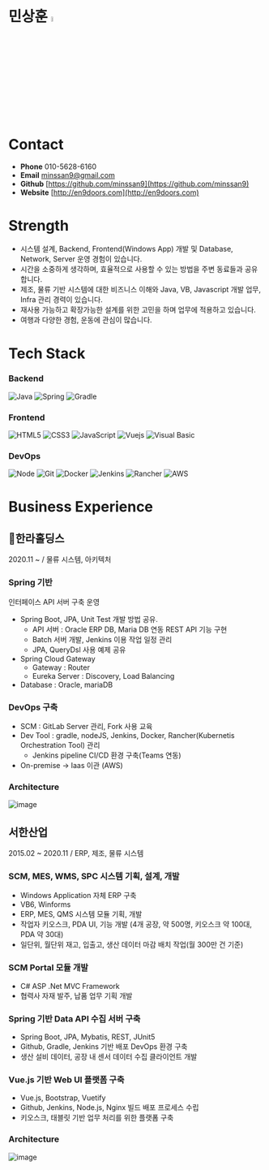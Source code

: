 # 민상훈 <img src = "https://user-images.githubusercontent.com/9455624/170505262-e8d464a4-cc08-48de-89f0-734b3ad99e17.png" width="5%" height="5%">
# Contact

- **Phone** 010-5628-6160
- **Email** minssan9@gmail.com
- **Github** [https://github.com/minssan9](https://github.com/minssan9)
- **Website** [http://en9doors.com](http://en9doors.com)


# Strength

- 시스템 설계, Backend, Frontend(Windows App) 개발 및 Database, Network, Server 운영 경험이 있습니다.
- 시간을 소중하게 생각하며, 효율적으로 사용할 수 있는 방법을 주변 동료들과 공유합니다.
- 제조, 물류 기반 시스템에 대한 비즈니스 이해와 Java, VB, Javascript 개발 업무, Infra 관리 경력이 있습니다.
- 재사용 가능하고 확장가능한 설계를 위한 고민을 하며 업무에 적용하고 있습니다.
- 여행과 다양한 경험, 운동에 관심이 많습니다.

# Tech Stack

### Backend
![Java](https://img.shields.io/badge/-Java-F05032?style=for-the-badge&logo=Java&logoColor=ffffff)
![Spring](https://img.shields.io/badge/-SpringBoot-6DB33F?style=for-the-badge&logo=SpringBoot&logoColor=ffffff&color=6DB33F)
![Gradle](https://img.shields.io/badge/-Gradle-02303A?style=for-the-badge&logo=Gradle&logoColor=ffffff&color=02303A)  

### Frontend
![HTML5](https://img.shields.io/badge/-HTML5-F05032?style=for-the-badge&logo=html5&logoColor=ffffff)
![CSS3](https://img.shields.io/badge/-CSS3-007ACC?style=for-the-badge&logo=css3)
![JavaScript](https://img.shields.io/badge/-JavaScript-%23F7DF1C?style=for-the-badge&logo=javascript&logoColor=000000&labelColor=%23F7DF1C&color=%23FFCE5A)
![Vuejs](https://img.shields.io/badge/-Vue.js-%23F7DF1C?style=for-the-badge&logo=Vue.js&logoColor=000000&color=4FC08D)
![Visual Basic](https://img.shields.io/badge/-VisualBasic-%23F7DF1C?style=for-the-badge&logo=VisualStudio&logoColor=000000&color=5C2D91)

### DevOps
![Node](https://img.shields.io/badge/-Nodejs-43853d?style=for-the-badge&logo=Node.js&logoColor=white) 
![Git](https://img.shields.io/badge/-Git-F05032?style=for-the-badge&logo=git&logoColor=ffffff)
![Docker](https://img.shields.io/badge/-Docker-46a2f1?style=for-the-badge&logo=docker&logoColor=ffffff)
![Jenkins](https://img.shields.io/badge/-Jenkins-D24939?style=for-the-badge&logo=jenkins&logoColor=ffffff)
![Rancher](https://img.shields.io/badge/-Rancher-0075A8?style=for-the-badge&logo=rancher&logoColor=ffffff)
![AWS](https://img.shields.io/badge/-AmazonAWS-232F3E?style=for-the-badge&logo=AmazonAWS&logoColor=ffffff)


# Business Experience 

## 🏢한라홀딩스
2020.11 ~ / 물류 시스템, 아키텍처

### Spring 기반
인터페이스 API 서버 구축 운영
- Spring Boot, JPA, Unit Test 개발 방법 공유.
    - API 서버 : Oracle ERP DB, Maria DB 연동 REST API 기능 구현
    - Batch 서버 개발, Jenkins 이용 작업 일정 관리
    - JPA, QueryDsl 사용 예제 공유
- Spring Cloud Gateway
    - Gateway : Router
    - Eureka Server : Discovery, Load Balancing
- Database : Oracle, mariaDB

### DevOps 구축
- SCM : GitLab Server 관리, Fork 사용 교육
- Dev Tool : gradle, nodeJS, Jenkins, Docker, Rancher(Kubernetis Orchestration Tool) 관리
    - Jenkins pipeline CI/CD 환경 구축(Teams 연동)
- On-premise → Iaas 이관 (AWS)

### Architecture  
![image](https://user-images.githubusercontent.com/9455624/170506340-b5787c8a-e3ae-4b80-a5ff-002779b36669.png)


## 서한산업
2015.02 ~ 2020.11 / ERP, 제조, 물류 시스템

### SCM, MES, WMS, SPC 시스템 기획, 설계, 개발
- Windows Application 자체 ERP 구축
- VB6, Winforms
- ERP, MES, QMS 시스템 모듈 기획, 개발
- 작업자 키오스크, PDA UI, 기능 개발 (4개 공장, 약 500명, 키오스크 약 100대, PDA 약 30대)
- 일단위, 월단위 재고, 입출고, 생산 데이터 마감 배치 작업(월 300만 건 기준)

### SCM Portal 모듈 개발
- C# ASP .Net MVC Framework
- 협력사 자재 발주, 납품 업무 기획 개발

### Spring 기반 Data API 수집 서버 구축
- Spring Boot, JPA, Mybatis, REST, JUnit5
- Github, Gradle, Jenkins 기반 배포 DevOps 환경 구축
- 생산 설비 데이터, 공장 내 센서 데이터 수집 클라이언트 개발

### Vue.js 기반 Web UI 플랫폼 구축
- Vue.js, Bootstrap, Vuetify
- Github, Jenkins, Node.js, Nginx 빌드 배포 프로세스 수립
- 키오스크, 태블릿 기반 업무 처리를 위한 플랫폼 구축

### Architecture  
![image](https://user-images.githubusercontent.com/9455624/170506818-26aa1bbd-8d7e-4f62-bd28-a77475fe25da.png)
